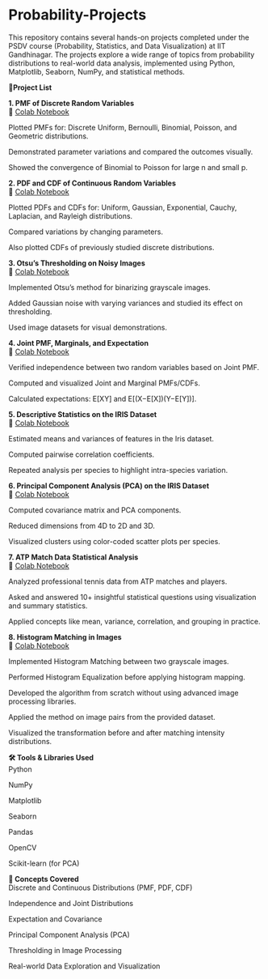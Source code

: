 # Probability-Projects
This repository contains several hands-on projects completed under the PSDV course (Probability, Statistics, and Data Visualization) at IIT Gandhinagar. The projects explore a wide range of topics from probability distributions to real-world data analysis, implemented using Python, Matplotlib, Seaborn, NumPy, and statistical methods.

📂**Project List**  

**1. PMF of Discrete Random Variables**  
🔗 [Colab Notebook](https://colab.research.google.com/drive/1_9ZhbXfZMht4br1305vc7r64l0zGGBMV?usp=sharing)  

Plotted PMFs for: Discrete Uniform, Bernoulli, Binomial, Poisson, and Geometric distributions.

Demonstrated parameter variations and compared the outcomes visually.

Showed the convergence of Binomial to Poisson for large n and small p.


**2. PDF and CDF of Continuous Random Variables**  
🔗 [Colab Notebook](https://colab.research.google.com/drive/11FZGlG-aC0dTO52yc35LkbHEAcdBfTQM?usp=sharing)  

Plotted PDFs and CDFs for: Uniform, Gaussian, Exponential, Cauchy, Laplacian, and Rayleigh distributions.

Compared variations by changing parameters.

Also plotted CDFs of previously studied discrete distributions.


**3. Otsu’s Thresholding on Noisy Images**  
🔗 [Colab Notebook](https://colab.research.google.com/drive/1A-nLEqG4AGktBzPc62EKFPVdW9qcOlFY?usp=sharing) 

Implemented Otsu’s method for binarizing grayscale images.

Added Gaussian noise with varying variances and studied its effect on thresholding.

Used image datasets for visual demonstrations.


**4. Joint PMF, Marginals, and Expectation**  
🔗 [Colab Notebook](https://colab.research.google.com/drive/110T47LI74eau8iDwV-cC0u1RU34-S-0u?usp=sharing)  

Verified independence between two random variables based on Joint PMF.

Computed and visualized Joint and Marginal PMFs/CDFs.

Calculated expectations: E[XY] and E[(X−E[X])(Y−E[Y])].


**5. Descriptive Statistics on the IRIS Dataset**  
🔗 [Colab Notebook](https://colab.research.google.com/drive/1iqP7ccyYn4XQJEE0_zuO1gq8iR7Sd5hC?usp=sharing)  

Estimated means and variances of features in the Iris dataset.

Computed pairwise correlation coefficients.

Repeated analysis per species to highlight intra-species variation.


**6. Principal Component Analysis (PCA) on the IRIS Dataset**  
🔗 [Colab Notebook](https://colab.research.google.com/drive/1vXgh79KGFEazOO4334BQY9OnAcqwOGIl?usp=sharing)  

Computed covariance matrix and PCA components.

Reduced dimensions from 4D to 2D and 3D.

Visualized clusters using color-coded scatter plots per species.


**7. ATP Match Data Statistical Analysis**  
🔗 [Colab Notebook](https://colab.research.google.com/drive/1QOXhGz_QYUulgdChBDq40gvyJZLUJrE8?usp=sharing)  

Analyzed professional tennis data from ATP matches and players.

Asked and answered 10+ insightful statistical questions using visualization and summary statistics.

Applied concepts like mean, variance, correlation, and grouping in practice.


**8. Histogram Matching in Images**  
🔗 [Colab Notebook](https://colab.research.google.com/drive/19Mw0Px4gwoT0PXl1m2yzL2_U9lgnXQpZ?usp=sharing)  

Implemented Histogram Matching between two grayscale images.

Performed Histogram Equalization before applying histogram mapping.

Developed the algorithm from scratch without using advanced image processing libraries.

Applied the method on image pairs from the provided dataset.

Visualized the transformation before and after matching intensity distributions.


**🛠️ Tools & Libraries Used**  
Python

NumPy

Matplotlib

Seaborn

Pandas

OpenCV

Scikit-learn (for PCA)


**🧠 Concepts Covered**  
Discrete and Continuous Distributions (PMF, PDF, CDF)

Independence and Joint Distributions

Expectation and Covariance

Principal Component Analysis (PCA)

Thresholding in Image Processing

Real-world Data Exploration and Visualization

